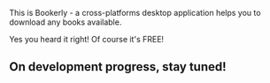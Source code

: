 This is Bookerly - a cross-platforms desktop application helps you to download any books available.

Yes you heard it right! Of course it's FREE!
## On development progress, stay tuned!
